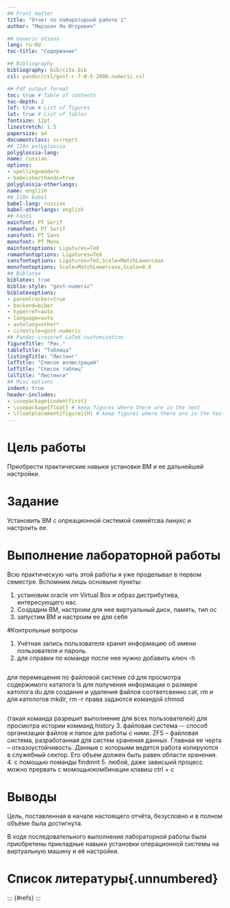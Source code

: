 ```yaml
---
## Front matter
title: "Отчет по лабороторной работе 1"
author: "Мирзоян Ян Игоревич"

## Generic otions
lang: ru-RU
toc-title: "Содержание"

## Bibliography
bibliography: bib/cite.bib
csl: pandoc/csl/gost-r-7-0-5-2008-numeric.csl

## Pdf output format
toc: true # Table of contents
toc-depth: 2
lof: true # List of figures
lot: true # List of tables
fontsize: 12pt
linestretch: 1.5
papersize: a4
documentclass: scrreprt
## I18n polyglossia
polyglossia-lang:
name: russian
options:
- spelling=modern
- babelshorthands=true
polyglossia-otherlangs:
name: english
## I18n babel
babel-lang: russian
babel-otherlangs: english
## Fonts
mainfont: PT Serif
romanfont: PT Serif
sansfont: PT Sans
monofont: PT Mono
mainfontoptions: Ligatures=TeX
romanfontoptions: Ligatures=TeX
sansfontoptions: Ligatures=TeX,Scale=MatchLowercase
monofontoptions: Scale=MatchLowercase,Scale=0.9
## Biblatex
biblatex: true
biblio-style: "gost-numeric"
biblatexoptions:
- parentracker=true
- backend=biber
- hyperref=auto
- language=auto
- autolang=other*
- citestyle=gost-numeric
## Pandoc-crossref LaTeX customization
figureTitle: "Рис."
tableTitle: "Таблица"
listingTitle: "Листинг"
lofTitle: "Список иллюстраций"
lotTitle: "Список таблиц"
lolTitle: "Листинги"
## Misc options
indent: true
header-includes:
- \usepackage{indentfirst}
- \usepackage{float} # keep figures where there are in the text
- \floatplacement{figure}{H} # keep figures where there are in the text
---
```


# Цель работы

Приобрести практические навыки установки ВМ и ее дальнейшей настройки.

# Задание

Установить ВМ с опреационной системой семейтсва линукс и настроить ее.

# Выполнение лабораторной работы

Всю практическую чать этой работы я уже проделывал в первом семестре. Вспомним лишь основыне пункты:
1. установим oracle vm Virtual Box и образ дистрибутива, интересующего нас.
2. Создадим ВМ, настроим для нее виртуальный диск, память, тип ос
3. запустим ВМ и настроим ее для себя

#Контрольные вопросы
1. Учётная запись пользователя хранит информацию об имени пользователя и пароль.
2. для справки по команде после нее нужно добавить ключ -h
```cat -h
```
для перемещения по файловой системе сd
для просмотра содержимого каталога ls
для получения информации о размере католога du
для создания и удаления файлов соответсвенно cat, rm
и для катологов mkdir, rm -r
права задаются командой chmod
```chmod +x somefile
```
(такая команда разрешит выполнение для всех пользователей)
для просмотра истории комманд history
3. файловая система -- способ организации файлов и папок для работы с ними. ZFS – файловая система, разработанная для систем хранения данных. Главная ее черта – отказоустойчивость. Данные с которыми ведется работа копируются в служебный сектор. Его объем должен быть равен области хранения.
4. с помощью поманды findmnt
5. любой, даже зависший процесс можно прервать с момощьюкомбинации клавиш ctrl + c



# Выводы

Цель, поставленная в начале настоящего отчёта, безусловно и в полном объёме была достигнута.

В ходе последовательного выполнения лабораторной работы были приобретены прикладные навыки установки операционной системы на виртуальную машину и её настройки.

# Список литературы{.unnumbered}

::: {#refs}
:::
